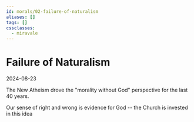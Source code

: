 ```yaml
---
id: morals/02-failure-of-naturalism
aliases: []
tags: []
cssclasses:
  - miravale
---
```


# Failure of Naturalism
2024-08-23

The New Atheism drove the "morality without God" perspective for the last 40
years.

Our sense of right and wrong is evidence for God -- the Church is invested in
this idea





